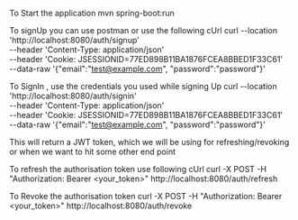 To Start the application
mvn spring-boot:run

To signUp you can use postman or use the following cUrl
curl --location 'http://localhost:8080/auth/signup' \
--header 'Content-Type: application/json' \
--header 'Cookie: JSESSIONID=77ED898B11BA1876FCEA8BBED1F33C61' \
--data-raw '{"email":"test@example.com", "password":"password"}'


To SignIn , use the credentials you used while signing Up
curl --location 'http://localhost:8080/auth/signin' \
--header 'Content-Type: application/json' \
--header 'Cookie: JSESSIONID=77ED898B11BA1876FCEA8BBED1F33C61' \
--data-raw '{"email":"test@example.com", "password":"password"}'

This will return a JWT token, which we will be using for refreshing/revoking or when we want to hit some other end point

To refresh the authorisation token use following cUrl
curl -X POST -H "Authorization: Bearer <your_token>" http://localhost:8080/auth/refresh


To Revoke the authorisation token
curl -X POST -H "Authorization: Bearer <your_token>" http://localhost:8080/auth/revoke






